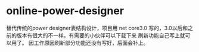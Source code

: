 # online-power-designer
替代传统的power designer表结构设计，项目用 net core3.0 写的，3.0以后和之前的版本有很大的不一样。有需要的小伙伴可以下载下来
刷新功能自己写上就可以用了。
因工作原因刷新部分功能还没有写好，后面会补上。
